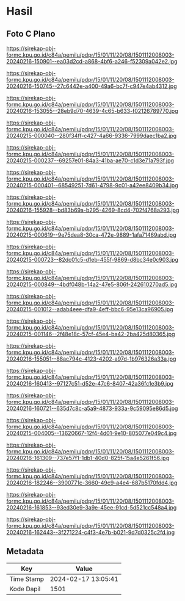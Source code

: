 # Hasil

## Foto C Plano

https://sirekap-obj-formc.kpu.go.id/c84a/pemilu/pdpr/15/01/11/20/08/1501112008003-20240216-150901--ea03d2cd-a868-4bf6-a246-f52309a042e2.jpg

https://sirekap-obj-formc.kpu.go.id/c84a/pemilu/pdpr/15/01/11/20/08/1501112008003-20240216-150745--27c6442e-a400-49a6-bc7f-c947e4ab4312.jpg

https://sirekap-obj-formc.kpu.go.id/c84a/pemilu/pdpr/15/01/11/20/08/1501112008003-20240216-153055--28eb9d70-4639-4c65-b633-f02126789770.jpg

https://sirekap-obj-formc.kpu.go.id/c84a/pemilu/pdpr/15/01/11/20/08/1501112008003-20240215-000040--280f34ff-c427-4a66-9336-7999daec1ba2.jpg

https://sirekap-obj-formc.kpu.go.id/c84a/pemilu/pdpr/15/01/11/20/08/1501112008003-20240215-000237--69257e01-84a3-41ba-ae70-c1d3e71a793f.jpg

https://sirekap-obj-formc.kpu.go.id/c84a/pemilu/pdpr/15/01/11/20/08/1501112008003-20240215-000401--68549251-7d61-4798-9c01-a42ee8409b34.jpg

https://sirekap-obj-formc.kpu.go.id/c84a/pemilu/pdpr/15/01/11/20/08/1501112008003-20240216-155928--bd83b69a-b295-4269-8cd4-702f4768a293.jpg

https://sirekap-obj-formc.kpu.go.id/c84a/pemilu/pdpr/15/01/11/20/08/1501112008003-20240215-000619--9e75dea8-30ca-472e-9889-1afa71469abd.jpg

https://sirekap-obj-formc.kpu.go.id/c84a/pemilu/pdpr/15/01/11/20/08/1501112008003-20240215-000723--82dc01c5-d1eb-455f-9869-d8bc34e0c903.jpg

https://sirekap-obj-formc.kpu.go.id/c84a/pemilu/pdpr/15/01/11/20/08/1501112008003-20240215-000849--4bdf048b-14a2-47e5-806f-242610270ad5.jpg

https://sirekap-obj-formc.kpu.go.id/c84a/pemilu/pdpr/15/01/11/20/08/1501112008003-20240215-001012--adab4eee-dfa9-4eff-bbc6-95e13ca96905.jpg

https://sirekap-obj-formc.kpu.go.id/c84a/pemilu/pdpr/15/01/11/20/08/1501112008003-20240215-001146--2f48e18c-57cf-45e4-ba42-2ba425d80365.jpg

https://sirekap-obj-formc.kpu.go.id/c84a/pemilu/pdpr/15/01/11/20/08/1501112008003-20240216-155051--88ac794c-4123-4202-a97d-1b976326a33a.jpg

https://sirekap-obj-formc.kpu.go.id/c84a/pemilu/pdpr/15/01/11/20/08/1501112008003-20240216-160413--97127c51-d52e-47c6-8407-42a36fc1e3b9.jpg

https://sirekap-obj-formc.kpu.go.id/c84a/pemilu/pdpr/15/01/11/20/08/1501112008003-20240216-160721--635d7c8c-a5a9-4873-933a-9c59095e86d5.jpg

https://sirekap-obj-formc.kpu.go.id/c84a/pemilu/pdpr/15/01/11/20/08/1501112008003-20240215-004005--13620667-12f4-4d01-9e10-805077e049c4.jpg

https://sirekap-obj-formc.kpu.go.id/c84a/pemilu/pdpr/15/01/11/20/08/1501112008003-20240216-161309--737e57f1-1db1-40d0-825f-15a4e5261f56.jpg

https://sirekap-obj-formc.kpu.go.id/c84a/pemilu/pdpr/15/01/11/20/08/1501112008003-20240216-182246--3900771c-3660-49c9-a4e4-687b5170fdd4.jpg

https://sirekap-obj-formc.kpu.go.id/c84a/pemilu/pdpr/15/01/11/20/08/1501112008003-20240216-161853--93ed30e9-3a9e-45ee-91cd-5d521cc548a4.jpg

https://sirekap-obj-formc.kpu.go.id/c84a/pemilu/pdpr/15/01/11/20/08/1501112008003-20240216-162443--3f271224-c4f3-4e7b-b021-9d7d0325c2fd.jpg


## Metadata

| Key        | Value               |
| ---------- | ------------------- |
| Time Stamp | 2024-02-17 13:05:41 |
| Kode Dapil | 1501                |



